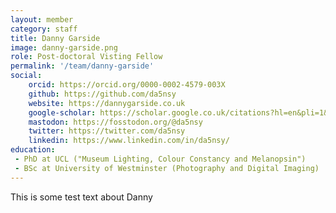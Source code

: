 ```yaml
---
layout: member
category: staff
title: Danny Garside
image: danny-garside.png
role: Post-doctoral Visting Fellow
permalink: '/team/danny-garside'
social:
    orcid: https://orcid.org/0000-0002-4579-003X
    github: https://github.com/da5nsy
    website: https://dannygarside.co.uk
    google-scholar: https://scholar.google.co.uk/citations?hl=en&pli=1&user=6I_zDKUAAAAJ
    mastodon: https://fosstodon.org/@da5nsy
    twitter: https://twitter.com/da5nsy
    linkedin: https://www.linkedin.com/in/da5nsy/
education:
 - PhD at UCL ("Museum Lighting, Colour Constancy and Melanopsin")
 - BSc at University of Westminster (Photography and Digital Imaging)
---
```


This is some test text about Danny
